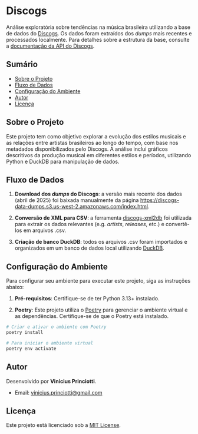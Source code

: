 # Discogs

Análise exploratória sobre tendências na música brasileira utilizando a base de dados do [Discogs](https://www.discogs.com/). Os dados foram extraídos dos *dumps* mais recentes e processados localmente. Para detalhes sobre a estrutura da base, consulte a [documentação da API do Discogs](https://www.discogs.com/developers).

## Sumário

- [Sobre o Projeto](#sobre-o-projeto)
- [Fluxo de Dados](#fluxo-de-dados)
- [Configuração do Ambiente](#configuração-do-ambiente)
- [Autor](#autor)
- [Licença](#licença)

## Sobre o Projeto

Este projeto tem como objetivo explorar a evolução dos estilos musicais e as relações entre artistas brasileiros ao longo do tempo, com base nos metadados disponibilizados pelo Discogs. A análise inclui gráficos descritivos da produção musical em diferentes estilos e períodos, utilizando Python e DuckDB para manipulação de dados.

## Fluxo de Dados

1. **Download dos *dumps* do Discogs**: a versão mais recente dos dados (abril de 2025) foi baixada manualmente da página https://discogs-data-dumps.s3.us-west-2.amazonaws.com/index.html.

2. **Conversão de XML para CSV**: a ferramenta [discogs-xml2db](https://github.com/philipmat/discogs-xml2db) foi utilizada para extrair os dados relevantes (e.g. *artists*, *releases*, etc.) e convertê-los em arquivos .csv.

3. **Criação de banco DuckDB**: todos os arquivos .csv foram importados e organizados em um banco de dados local utilizando [DuckDB](https://duckdb.org/).

## Configuração do Ambiente

Para configurar seu ambiente para executar este projeto, siga as instruções abaixo:

1. **Pré-requisitos**: Certifique-se de ter Python 3.13+ instalado.

2. **Poetry**: Este projeto utiliza o [Poetry](https://python-poetry.org/) para gerenciar o ambiente virtual e as dependências. Certifique-se de que o Poetry está instalado.

```bash
# Criar e ativar o ambiente com Poetry
poetry install

# Para iniciar o ambiente virtual
poetry env activate
```

## Autor

Desenvolvido por **Vinicius Princiotti**.
- Email: [vinicius.princiotti@gmail.com](mailto:vinicius.princiotti@gmail.com)

## Licença

Este projeto está licenciado sob a [MIT License](LICENSE).